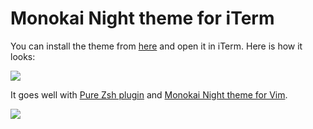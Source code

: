# Monokai Night theme for iTerm

You can install the theme from [here](https://cdn.rawgit.com/nikitavoloboev/my-mac-os/master/iterm/Monokai%20Night.itermcolors) and open it in iTerm. Here is how it looks:

![](https://i.imgur.com/ItDUF98.png)

It goes well with [Pure Zsh plugin](https://github.com/sindresorhus/pure) and [Monokai Night theme for Vim](https://github.com/nikitavoloboev/vim-monokai-night#readme).

![](https://i.imgur.com/sLXBvv7.png)
